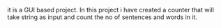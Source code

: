 it is a GUI based project.
In this project i have created a counter that will take string as input and count the no of sentences and words in it.

